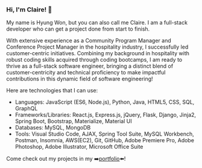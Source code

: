 ### Hi, I'm Claire! 👋

My name is Hyung Won, but you can also call me Claire. I am a full-stack developer who can get a project done from start to finish.

With extensive experience as a Community Program Manager and Conference Project Manager in the hospitality industry, I successfully led customer-centric initiatives. Combining my background in hospitality with robust coding skills acquired through coding bootcamps, I am ready to thrive as a full-stack software engineer, bringing a distinct blend of customer-centricity and technical proficiency to make impactful contributions in this dynamic field of software engineering!

Here are technologies that I can use:

- Languages: JavaScript (ES6, Node.js), Python, Java, HTML5, CSS, SQL, GraphQL
- Frameworks/Libraries: React.js, Express.js, jQuery, Flask, Django, Jinja2, Spring Boot, Bootstrap, Materialize, Material UI
- Databases: MySQL, MongoDB
- Tools: Visual Studio Code, AJAX, Spring Tool Suite, MySQL Workbench, Postman, Insomnia, AWS(EC2), Git, GitHub, Adobe Premiere Pro, Adobe Photoshop, Adobe Illustrator, Microsoft Office Suite


Come check out my projects in my ➡️[portfolio](https://clairehwcho.github.io/portfolio/)⬅️! 

